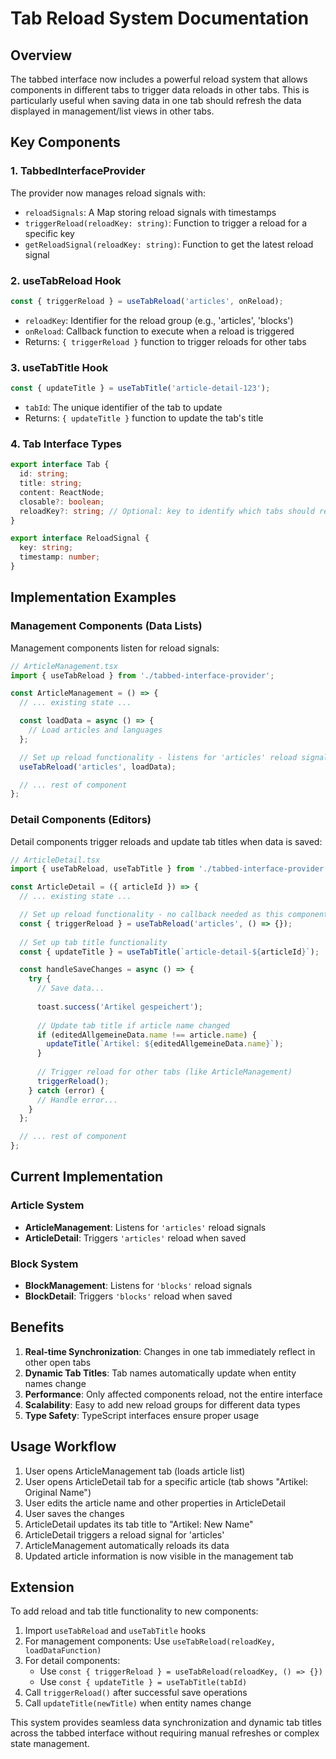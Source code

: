 # Tab Reload System Documentation

## Overview

The tabbed interface now includes a powerful reload system that allows components in different tabs to trigger data reloads in other tabs. This is particularly useful when saving data in one tab should refresh the data displayed in management/list views in other tabs.

## Key Components

### 1. TabbedInterfaceProvider

The provider now manages reload signals with:
- `reloadSignals`: A Map storing reload signals with timestamps
- `triggerReload(reloadKey: string)`: Function to trigger a reload for a specific key
- `getReloadSignal(reloadKey: string)`: Function to get the latest reload signal

### 2. useTabReload Hook

```typescript
const { triggerReload } = useTabReload('articles', onReload);
```

- `reloadKey`: Identifier for the reload group (e.g., 'articles', 'blocks')
- `onReload`: Callback function to execute when a reload is triggered
- Returns: `{ triggerReload }` function to trigger reloads for other tabs

### 3. useTabTitle Hook

```typescript
const { updateTitle } = useTabTitle('article-detail-123');
```

- `tabId`: The unique identifier of the tab to update
- Returns: `{ updateTitle }` function to update the tab's title

### 4. Tab Interface Types

```typescript
export interface Tab {
  id: string;
  title: string;
  content: ReactNode;
  closable?: boolean;
  reloadKey?: string; // Optional: key to identify which tabs should reload
}

export interface ReloadSignal {
  key: string;
  timestamp: number;
}
```

## Implementation Examples

### Management Components (Data Lists)

Management components listen for reload signals:

```typescript
// ArticleManagement.tsx
import { useTabReload } from './tabbed-interface-provider';

const ArticleManagement = () => {
  // ... existing state ...

  const loadData = async () => {
    // Load articles and languages
  };

  // Set up reload functionality - listens for 'articles' reload signals
  useTabReload('articles', loadData);

  // ... rest of component
};
```

### Detail Components (Editors)

Detail components trigger reloads and update tab titles when data is saved:

```typescript
// ArticleDetail.tsx
import { useTabReload, useTabTitle } from './tabbed-interface-provider';

const ArticleDetail = ({ articleId }) => {
  // ... existing state ...

  // Set up reload functionality - no callback needed as this component loads its own data
  const { triggerReload } = useTabReload('articles', () => {});
  
  // Set up tab title functionality
  const { updateTitle } = useTabTitle(`article-detail-${articleId}`);

  const handleSaveChanges = async () => {
    try {
      // Save data...
      
      toast.success('Artikel gespeichert');
      
      // Update tab title if article name changed
      if (editedAllgemeineData.name !== article.name) {
        updateTitle(`Artikel: ${editedAllgemeineData.name}`);
      }
      
      // Trigger reload for other tabs (like ArticleManagement)
      triggerReload();
    } catch (error) {
      // Handle error...
    }
  };

  // ... rest of component
};
```

## Current Implementation

### Article System
- **ArticleManagement**: Listens for `'articles'` reload signals
- **ArticleDetail**: Triggers `'articles'` reload when saved

### Block System
- **BlockManagement**: Listens for `'blocks'` reload signals
- **BlockDetail**: Triggers `'blocks'` reload when saved

## Benefits

1. **Real-time Synchronization**: Changes in one tab immediately reflect in other open tabs
2. **Dynamic Tab Titles**: Tab names automatically update when entity names change
3. **Performance**: Only affected components reload, not the entire interface
4. **Scalability**: Easy to add new reload groups for different data types
5. **Type Safety**: TypeScript interfaces ensure proper usage

## Usage Workflow

1. User opens ArticleManagement tab (loads article list)
2. User opens ArticleDetail tab for a specific article (tab shows "Artikel: Original Name")
3. User edits the article name and other properties in ArticleDetail
4. User saves the changes
5. ArticleDetail updates its tab title to "Artikel: New Name"
6. ArticleDetail triggers a reload signal for 'articles'
7. ArticleManagement automatically reloads its data
8. Updated article information is now visible in the management tab

## Extension

To add reload and tab title functionality to new components:

1. Import `useTabReload` and `useTabTitle` hooks
2. For management components: Use `useTabReload(reloadKey, loadDataFunction)`
3. For detail components: 
   - Use `const { triggerReload } = useTabReload(reloadKey, () => {})`
   - Use `const { updateTitle } = useTabTitle(tabId)`
4. Call `triggerReload()` after successful save operations
5. Call `updateTitle(newTitle)` when entity names change

This system provides seamless data synchronization and dynamic tab titles across the tabbed interface without requiring manual refreshes or complex state management. 